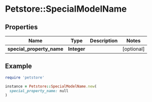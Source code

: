 # Petstore::SpecialModelName

## Properties

| Name | Type | Description | Notes |
| ---- | ---- | ----------- | ----- |
| **special_property_name** | **Integer** |  | [optional] |

## Example

```ruby
require 'petstore'

instance = Petstore::SpecialModelName.new(
  special_property_name: null
)
```
